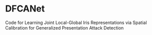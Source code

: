 # DFCANet
Code for Learning Joint Local-Global Iris Representations via Spatial Calibration for Generalized Presentation Attack Detection

